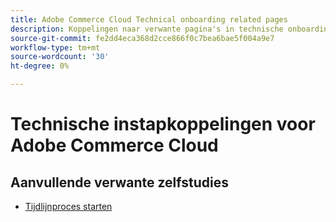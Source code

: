 ```yaml
---
title: Adobe Commerce Cloud Technical onboarding related pages
description: Koppelingen naar verwante pagina's in technische onboarding van Adobe Commerce Cloud
source-git-commit: fe2dd4eca368d2cce866f0c7bea6bae5f004a9e7
workflow-type: tm+mt
source-wordcount: '30'
ht-degree: 0%

---
```


# Technische instapkoppelingen voor Adobe Commerce Cloud

## Aanvullende verwante zelfstudies

- [Tijdlijnproces starten](../cloud/launch-process-timeline.md)
